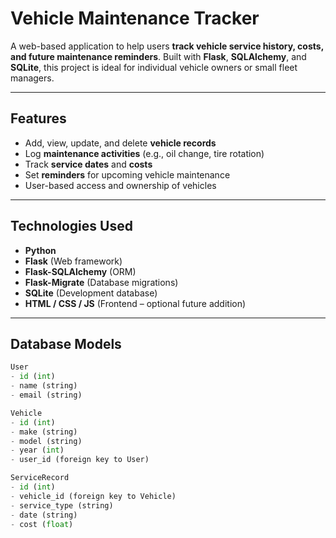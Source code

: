 # Vehicle Maintenance Tracker

A web-based application to help users **track vehicle service history, costs, and future maintenance reminders**. Built with **Flask**, **SQLAlchemy**, and **SQLite**, this project is ideal for individual vehicle owners or small fleet managers.

---

##  Features

-  Add, view, update, and delete **vehicle records**
-  Log **maintenance activities** (e.g., oil change, tire rotation)
-  Track **service dates** and **costs**
-  Set **reminders** for upcoming vehicle maintenance
-  User-based access and ownership of vehicles

---

##  Technologies Used

- **Python**
- **Flask** (Web framework)
- **Flask-SQLAlchemy** (ORM)
- **Flask-Migrate** (Database migrations)
- **SQLite** (Development database)
- **HTML / CSS / JS** (Frontend – optional future addition)

---

##  Database Models

```python
User
- id (int)
- name (string)
- email (string)

Vehicle
- id (int)
- make (string)
- model (string)
- year (int)
- user_id (foreign key to User)

ServiceRecord
- id (int)
- vehicle_id (foreign key to Vehicle)
- service_type (string)
- date (string)
- cost (float)
